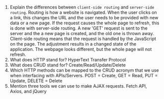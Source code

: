 1.  Explain the differences between `client-side routing` and `server-side routing`. Routing is how a website is navigated. When the user clicks on a link, this changes the URL and the user needs to be provided with new data or a new page. If the request causes the whole page to refresh, this is done with server-side routing. A new 'GET' request is sent to the server and the a new page is created, and the old one is thrown away. Client-side routing means that the request is handled by the JavaScript on the page. The adjustment results in a changed state of the application. The webpage looks different, but the whole page will not refresh.
2.  What does HTTP stand for? HyperText Transfer Protocol
3.  What does CRUD stand for? Create/Read/Update/Delete
4.  Which HTTP methods can be mapped to the CRUD acronym that we use when interfacing with APIs/Servers. POST = Create, GET = Read, PUT = Update, DELETE = Delete
5.  Mention three tools we can use to make AJAX requests. Fetch API, Axios, and jQuery
